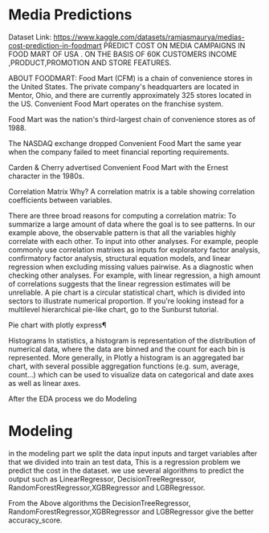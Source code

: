 # Media Predictions 

Dataset Link: https://www.kaggle.com/datasets/ramjasmaurya/medias-cost-prediction-in-foodmart
PREDICT COST ON MEDIA CAMPAIGNS IN FOOD MART OF USA .
ON THE BASIS OF 60K CUSTOMERS INCOME ,PRODUCT,PROMOTION AND STORE FEATURES.

ABOUT FOODMART:
Food Mart (CFM) is a chain of convenience stores in the United States. The private company's headquarters are located in Mentor, Ohio, and there are currently approximately 325 stores located in the US. Convenient Food Mart operates on the franchise system.

Food Mart was the nation's third-largest chain of convenience stores as of 1988.

The NASDAQ exchange dropped Convenient Food Mart the same year when the company failed to meet financial reporting requirements.

Carden & Cherry advertised Convenient Food Mart with the Ernest character in the 1980s.

Correlation Matrix
Why?
A correlation matrix is a table showing correlation coefficients between variables.

There are three broad reasons for computing a correlation matrix:
To summarize a large amount of data where the goal is to see patterns. In our example above, the observable pattern is that all the variables highly correlate with each other. To input into other analyses. For example, people commonly use correlation matrixes as inputs for exploratory factor analysis, confirmatory factor analysis, structural equation models, and linear regression when excluding missing values pairwise. As a diagnostic when checking other analyses. For example, with linear regression, a high amount of correlations suggests that the linear regression estimates will be unreliable.
A pie chart is a circular statistical chart, which is divided into sectors to illustrate numerical proportion.
If you're looking instead for a multilevel hierarchical pie-like chart, go to the Sunburst tutorial.

Pie chart with plotly express¶

Histograms
In statistics, a histogram is representation of the distribution of numerical data, where the data are binned and the count for each bin is represented. More generally, in Plotly a histogram is an aggregated bar chart, with several possible aggregation functions (e.g. sum, average, count...) which can be used to visualize data on categorical and date axes as well as linear axes.

After the EDA process we do Modeling

# Modeling
in the modeling part we split the data input inputs and target variables after that we divided into train an test data,
This is a regression problem we predict the cost in the dataset.
we use several algorithms to predict the output such as LinearRegressor, DecisionTreeRegressor, RandomForestRegressor,XGBRegressor and LGBRegressor.

From the Above algorithms the DecisionTreeRegressor, RandomForestRegressor,XGBRegressor and LGBRegressor give the better accuracy_score.
